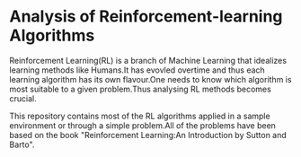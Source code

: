# Analysis of Reinforcement-learning Algorithms

Reinforcement Learning(RL) is a branch of Machine Learning that idealizes learning methods like Humans.It has evovled overtime and thus each learning algorithm has its own flavour.One needs to know which algorithm is most suitable to a given problem.Thus analysing RL methods becomes crucial.</br>

This repository contains most of the RL algorithms applied in a sample environment or through a simple problem.All of the problems have been based on the book "Reinforcement Learning:An Introduction by Sutton and Barto".
 

